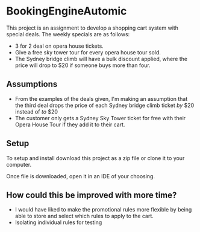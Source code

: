 # BookingEngineAutomic
This project is an assignment to develop a shopping cart system with special deals. The weekly specials are as follows:
* 3 for 2 deal on opera house tickets.
* Give a free sky tower tour for every opera house tour sold.
* The Sydney bridge climb will have a bulk discount applied, where the price will drop to $20 if someone buys more than four.

## Assumptions
* From the examples of the deals given, I'm making an assumption that the third deal drops the price of each Sydney bridge climb ticket *by* $20 instead of *to* $20
* The customer only gets a Sydney Sky Tower ticket for free with their Opera House Tour if they add it to their cart. 

## Setup
To setup and install download this project as a zip file or clone it to your computer.

Once file is downloaded, open it in an IDE of your choosing.

## How could this be improved with more time?
 * I would have liked to make the promotional rules more flexible by being able to store and select which rules to apply to the cart.
 * Isolating individual rules for testing 
  